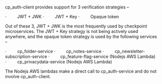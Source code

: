       

cp_auth-client provides support for 3 verification strategies –

·         JWT + JWK
·         JWT + Key
·         Opaque token

Out of these 3, JWT + JWK is the most frequently used by checkpoint microservices. The JWT + Key strategy is not being actively used anywhere, and the opaque token strategy is used by the following services –

·         cp_folder-service
·         cp_notes-service
·         cp_newsletter-subscription-service
·         cp_feature-flag-service (Nodejs AWS Lambda)
·         cp_privacydata-service (Nodejs AWS Lambda)

The Nodejs AWS lambdas make a direct call to cp_auth-service and do not involve cp_auth-client.